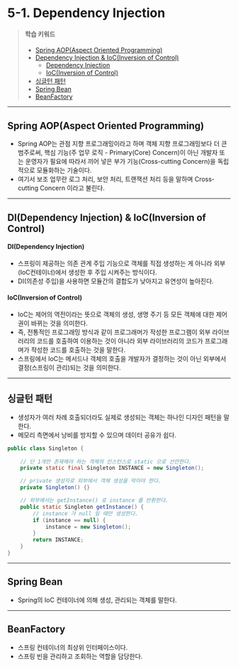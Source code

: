 # 5-1. Dependency Injection

> #### 학습 키워드
>
> * [Spring AOP(Aspect Oriented Programming)](5-1.-dependency-injection.md#spring-aop-aspect-oriented-programming)
> * [Dependency Injection](5-1.-dependency-injection.md#dependency-injection)[ & IoC(Inversion of Control)](5-1.-dependency-injection.md#di-dependency-injection-and-ioc-inversion-of-control)
>   * [Dependency Injection](5-1.-dependency-injection.md#dependency-injection)
>   * [IoC(Inversion of Control)](5-1.-dependency-injection.md#inversion-of-control)
> * [싱글턴 패턴](5-1.-dependency-injection.md#undefined-1)
> * [Spring Bean](5-1.-dependency-injection.md#spring-bean)
> * [BeanFactory](5-1.-dependency-injection.md#beanfactory)

***

## Spring AOP(Aspect Oriented Programming)

* Spring AOP는 관점 지향 프로그래밍이라고 하며 객체 지향 프로그래밍보다 더 큰 범주로써, 핵심 기능(주 업무 로직 - Primary(Core) Concern)이 아닌 개발자 또는 운영자가 필요에 따라서 끼어 넣은 부가 기능(Cross-cutting Concern)을 독립적으로 모듈화하는 기술이다.
* 여기서 보조 업무란 로그 처리, 보안 처리, 트랜잭션 처리 등을 말하며 Cross-cutting Concern 이라고 불린다.

***

## DI(Dependency Injection) & IoC(Inversion of Control)

#### DI(Dependency Injection)

* 스프링이 제공하는 의존 관계 주입 기능으로 객체를 직접 생성하는 게 아니라 외부(IoC컨테이너)에서 생성한 후 주입 시켜주는 방식이다.
* DI(의존성 주입)을 사용하면 모듈간의 결합도가 낮아지고 유연성이 높아진다.

#### IoC(Inversion of Control)

* IoC는 제어의 역전이라는 뜻으로 객체의 생성, 생명 주기 등 모든 객체에 대한 제어권이 바뀌는 것을 의미한다.
* 즉, 전통적인 프로그래밍 방식과 같이 프로그래머가 작성한 프로그램이 외부 라이브러리의 코드를 호출하여 이용하는 것이 아니라 외부 라이브러리의 코드가 프로그래며가 작성한 코드를 호출하는 것을 말한다.
* 스프링에서 IoC는 메서드나 객체의 호출을 개발자가 결정하는 것이 아닌 외부에서 결정(스프링이 관리)되는 것을 의미한다.

***

## 싱글턴 패턴

* 생성자가 여러 차례 호출되더라도 실제로 생성되는 객체는 하나인 디자인 패턴을 말한다.
* 메모리 측면에서 낭비를 방지할 수 있으며 데이터 공유가 쉽다.

```java
public class Singleton {
    
    // 단 1개만 존재해야 하는 객체의 인스턴스로 static 으로 선언한다.
    private static final Singleton INSTANCE = new Singleton();

    // private 생성자로 외부에서 객체 생성을 막아야 한다.
    private Singleton() {}

    // 외부에서는 getInstance() 로 instance 를 반환한다.
    public static Singleton getInstance() {
        // instance 가 null 일 때만 생성한다.
        if (instance == null) {
            instance = new Singleton();
        }
        return INSTANCE;
    }
}
```

***

## Spring Bean

* Spring의 IoC 컨테이너에 의해 생성, 관리되는 객체를 말한다.

***

## BeanFactory

* 스프링 컨테이너의 최상위 인터페이스이다.
* 스프링 빈을 관리하고 조회하는 역할을 담당한다.
